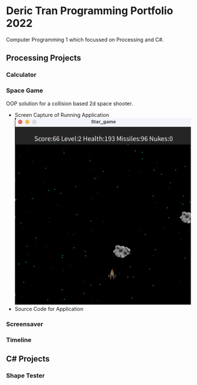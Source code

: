 # Deric Tran Programming Portfolio 2022
Computer Programming 1 which focussed on Processing and C#.

## Processing Projects

### Calculator

### Space Game
OOP solution for a collision based 2d space shooter.
* Screen Capture of Running Application
![Spacegame](https://github.com/ikenim/portfolio22/blob/main/images/stargame.png?raw=true)
* Source Code for Application

### Screensaver

### Timeline

## C# Projects

### Shape Tester
